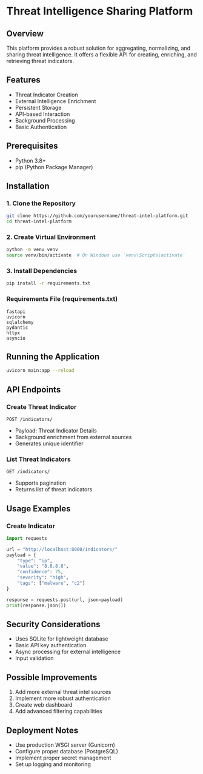 # Threat Intelligence Sharing Platform

## Overview
This platform provides a robust solution for aggregating, normalizing, and sharing threat intelligence. It offers a flexible API for creating, enriching, and retrieving threat indicators.

## Features
- Threat Indicator Creation
- External Intelligence Enrichment
- Persistent Storage
- API-based Interaction
- Background Processing
- Basic Authentication

## Prerequisites
- Python 3.8+
- pip (Python Package Manager)

## Installation

### 1. Clone the Repository
```bash
git clone https://github.com/yourusername/threat-intel-platform.git
cd threat-intel-platform
```

### 2. Create Virtual Environment
```bash
python -m venv venv
source venv/bin/activate  # On Windows use `venv\Scripts\activate`
```

### 3. Install Dependencies
```bash
pip install -r requirements.txt
```

### Requirements File (requirements.txt)
```
fastapi
uvicorn
sqlalchemy
pydantic
httpx
asyncio
```

## Running the Application
```bash
uvicorn main:app --reload
```

## API Endpoints

### Create Threat Indicator
`POST /indicators/`
- Payload: Threat Indicator Details
- Background enrichment from external sources
- Generates unique identifier

### List Threat Indicators
`GET /indicators/`
- Supports pagination
- Returns list of threat indicators

## Usage Examples

### Create Indicator
```python
import requests

url = "http://localhost:8000/indicators/"
payload = {
    "type": "ip",
    "value": "8.8.8.8",
    "confidence": 75,
    "severity": "high",
    "tags": ["malware", "c2"]
}

response = requests.post(url, json=payload)
print(response.json())
```

## Security Considerations
- Uses SQLite for lightweight database
- Basic API key authentication
- Async processing for external intelligence
- Input validation

## Possible Improvements
1. Add more external threat intel sources
2. Implement more robust authentication
3. Create web dashboard
4. Add advanced filtering capabilities

## Deployment Notes
- Use production WSGI server (Gunicorn)
- Configure proper database (PostgreSQL)
- Implement proper secret management
- Set up logging and monitoring
```

